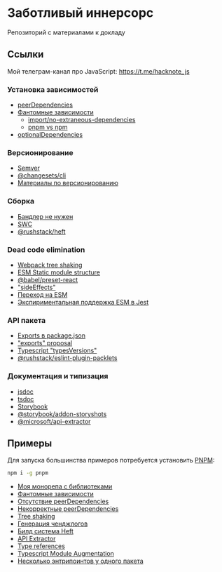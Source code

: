 # Заботливый иннерсорс

Репозиторий с материалами к докладу

## Ссылки

Мой телеграм-канал про JavaScript: <https://t.me/hacknote_js>

### Установка зависимостей

- [peerDependencies](https://nodejs.org/es/blog/npm/peer-dependencies/)
- [Фантомные зависимости](https://rushjs.io/pages/advanced/phantom_deps/)
  - [import/no-extraneous-dependencies](https://github.com/import-js/eslint-plugin-import/blob/HEAD/docs/rules/no-extraneous-dependencies.md)
  - [pnpm vs npm](https://pnpm.io/pnpm-vs-npm)
- [optionalDependencies](https://betterprogramming.pub/what-are-npms-optional-dependencies-and-when-should-we-use-them-796a6a964e73)

### Версионирование

- [Semver](https://semver.org)
- [@changesets/cli](https://www.npmjs.com/package/@changesets/cli)
- [Материалы по версионированию](https://lfx.rushstack.io/pages/concepts/version_conflicts/)

### Сборка

- [Бандлер не нужен](https://cmdcolin.github.io/posts/2022-05-27-youmaynotneedabundler)
- [SWC](https://swc.rs)
- [@rushstack/heft](https://rushstack.io/pages/heft/overview/)

### Dead code elimination

- [Webpack tree shaking](https://webpack.js.org/guides/tree-shaking/)
- [ESM Static module structure](https://exploringjs.com/es6/ch_modules.html#static-module-structure)
- [@babel/preset-react](https://babeljs.io/docs/en/babel-preset-react#pure)
- ["sideEffects"](https://webpack.js.org/configuration/optimization/#optimizationsideeffects)
- [Переход на ESM](https://gist.github.com/sindresorhus/a39789f98801d908bbc7ff3ecc99d99c)
- [Экспириментальная поддержка ESM в Jest](https://github.com/facebook/jest/blob/64de4d7361367fd711a231d25c37f3be89564264/docs/ECMAScriptModules.md)

### API пакета

- [Exports в package.json](https://habr.com/ru/company/space307/blog/546240/)
- ["exports" proposal](https://github.com/jkrems/proposal-pkg-exports/)
- [Typescript "typesVersions"](https://www.typescriptlang.org/docs/handbook/declaration-files/publishing.html#version-selection-with-typesversions)
- [@rushstack/eslint-plugin-packlets](https://github.com/microsoft/rushstack/blob/main/eslint/eslint-plugin-packlets/README.md)

### Документация и типизация

- [jsdoc](https://jsdoc.app)
- [tsdoc](https://tsdoc.org)
- [Storybook](https://storybook.js.org)
- [@storybook/addon-storyshots](https://storybook.js.org/addons/@storybook/addon-storyshots)
- [@microsoft/api-extractor](https://api-extractor.com)

## Примеры

Для запуска большинства примеров потребуется установить [PNPM](https://pnpm.io):

```bash
npm i -g pnpm
```

- [Моя монорепа с библиотеками](https://github.com/NEWESTERS/lndsld)
- [Фантомные зависимости](./examples/phantom-dependencies/README.md)
- [Отсутствие peerDependencies](./examples/non-peer-deps/README.md)
- [Некорректные peerDependencies](./examples/incorrect-peer-deps/README.md)
- [Tree shaking](./examples/tree-shaking/README.md)
- [Генерация ченджлогов](./examples/changelogs/README.md)
- [Билд система Heft](./examples/heft/README.md)
- [API Extractor](./examples/api-extractor/README.md)
- [Type references](./examples/type-references/README.md)
- [Typescript Module Augmentation](./examples/sc-theme-override/README.md)
- [Несколько энтрипоинтов у одного пакета](./examples/multiple-entrypoints/README.md)
